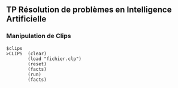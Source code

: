 ## TP Résolution de problèmes en Intelligence Artificielle

### Manipulation de Clips

```
$clips
>CLIPS 	(clear)
	   	(load "fichier.clp")
	   	(reset)
		(facts)
		(run)
		(facts)
```

